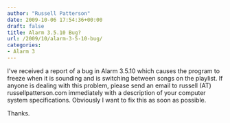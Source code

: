 ```yaml
---
author: "Russell Patterson"
date: 2009-10-06 17:54:36+00:00
draft: false
title: Alarm 3.5.10 Bug?
url: /2009/10/alarm-3-5-10-bug/
categories:
- Alarm 3
---
```


I've received a report of a bug in Alarm 3.5.10 which causes the program to freeze when it is sounding and is switching between songs on the playlist.  If anyone is dealing with this problem, please send an email to russell (AT) russellpatterson.com immediately with a description of your computer system specifications.  Obviously I want to fix this as soon as possible.

Thanks.
